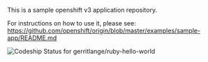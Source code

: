 This is a sample openshift v3 application repository.  

For instructions on how to use it, please see: https://github.com/openshift/origin/blob/master/examples/sample-app/README.md

![Codeship Status for gerritlange/ruby-hello-world](https://app.codeship.com/projects/ebadb007-e5a7-4a40-b9a3-ddfd045fe4d8/status?branch=master)